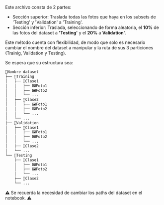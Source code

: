 Este archivo consta de 2 partes:

- Sección superior: Traslada todas las fotos que haya en los subsets de 'Testing' y 'Validation' a 'Training'.
- Sección inferior: Traslada, seleccionando de forma aleatoria, el **10%** de las fotos del dataset a **'Testing'** y el **20%** a **Validation'**.

Este método cuenta con flexibilidad, de modo que solo es necesario cambiar el nombre del dataset a manipular y la ruta de sus 3 particiones (Trainig, Validation y Testing).

Se espera que su estructura sea:

```bash
📂Nombre dataset    
├── 📂Training
│   ├── 📂Clase1 
│   │   ├── 🖼️Foto1
│   │   ├── 🖼️Foto2
│   │   └── ...
│   ├── 📂Clase2   
│   │   ├── 🖼️Foto1
│   │   ├── 🖼️Foto2
│   │   └── ... 
│   └── ...
├── 📂Validation
│   ├── 📂Clase1 
│   │   ├── 🖼️Foto1
│   │   ├── 🖼️Foto2
│   │   └── ...         
│   ├── 📂Clase2         
│   └── ...
└── 📂Testing
    ├── 📂Clase1
    │   ├── 🖼️Foto1
    │   ├── 🖼️Foto2
    │   └── ...           
    ├── 📂Clase2         
    └── ...
```

⚠️ Se recuerda la necesidad de cambiar los paths del dataset en el notebook. ⚠️